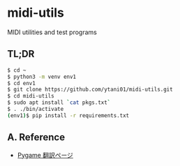 # midi-utils

MIDI utilities and test programs

## TL;DR

```bash
$ cd ~
$ python3 -m venv env1
$ cd env1
$ git clone https://github.com/ytani01/midi-utils.git
$ cd midi-utils
$ sudo apt install `cat pkgs.txt`
$ . ./bin/activate
(env1)$ pip install -r requirements.txt
```

## A. Reference

* [Pygame 翻訳ページ](http://westplain.sakuraweb.com/translate/pygame/)
